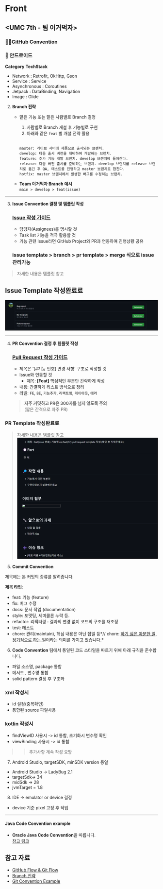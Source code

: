 # Front

## <UMC 7th - 팀 이거먹자>

### 👨‍💻GitHub Convention

### **🤖** 안드로이드
**Category**  **TechStack** 
- Network : Retrofit, OkHttp, Gson 
- Service : Service 
- Asynchronous : Coroutines 
- Jetpack : DataBinding, Navigation 
- Image : Glide 

2. **Branch 전략**
   - 맡은 기능 또는 맡은 사람별로 Branch 결정

     1) 사람별로 Branch 개설 후 기능별로 구현  
     2) 아래와 같은 `feat` 별 개설 전략 활용  


     ```
     
     master: 라이브 서버에 제품으로 출시되는 브랜치.
     develop: 다음 출시 버전을 대비하여 개발하는 브랜치.
     feature: 추가 기능 개발 브랜치. develop 브랜치에 들어간다.
     release: 다음 버전 출시를 준비하는 브랜치. develop 브랜치를 release 브랜치로 옮긴 후 QA, 테스트를 진행하고 master 브랜치로 합친다.
     hotfix: master 브랜치에서 발생한 버그를 수정하는 브랜치.
     ```

   - **Team 이거먹자 Branch 예시**  
     `main > develop > feat(issue)`

---

3. **Issue Convention 결정 및 템플릿 작성**
   ### [Issue 작성 가이드](https://puleugo.tistory.com/165#Issue)
   - 담당자(Assignees)를 명시할 것
   - Task list 기능을 적극 활용할 것
   - 기능 관련 Issue라면 GitHub Project와 PR과 연동하여 진행상황 공유
   ### issue template > branch > pr template > merge 식으로 issue 관리가능
  > 자세한 내용은 템플릿 참고

  ## Issue Template 작성완료료
  ![Issue Template](./issue.template.png)


---

4. **PR Convention 결정 후 템플릿 작성**
   ### [Pull Request 작성 가이드](https://puleugo.tistory.com/165#Pull-Request)
   - 제목은 '[#기능 번호] 변경 사항' 구조로 작성할 것
   - Issue와 연동할 것
      - 제목: **[Feat]** 핵심적인 부분만 간략하게 작성
   - 내용: 간결하게 리스트 방식으로 정리
   - 라벨: `FE`, `BE`, `기능추가`, `리팩토링`, `레이아웃`, `에러`


   > **자주 커밋하고 PR은 300자를 넘지 않도록 주의**  
   > (짧은 간격으로 자주 PR)
  ###  PR Template 작성완료료
 > 자세한 내용은 템플릿 참고
 ![PR Template](./pr.template.png)



5. **Commit Convention**

제목에는 본 커밋의 종류를 알려줍니다.

**제목 타입**: <type>

- feat: 기능 (feature)
- fix: 버그 수정
- docs: 문서 작업 (documentation)
- style: 포맷팅, 세미콜론 누락 등.
- refactor: 리팩터링 : 결과의 변경 없이 코드의 구조를 재조정
- test: 테스트
- chore: 관리(maintain), 핵심 내용은 아닌 잡일 등*// chore: [하기 싫은 따분한 일, 정기적으로 하는 일](https://en.dict.naver.com/#/search?query=chore)이라는 의미를 가지고 있습니다.*

6. **Code Convention**
팀에서 통일된 코드 스타일을 따르기 위해 아래 규칙을 준수합니다.
- 파일 소스명, package 통합
- 메서드 , 변수명 통합
- solid pattern 결정 후 구조화

### xml 작성시
- id 설정(중복확인)
- 통합된 source 파일사용 
### kotlin 작성시
- findViewID 사용시 -> id 통합, 초기화시 변수명 확인
- viewBinding 사용시 -> id 통합

>> 추가사항 계속 작성 요망

7. Android Studio, targetSDK, minSDK version 통일 
- Android Studio → LadyBug 2.1
- targetSdk→ 34
- midSdk → 28
- jvmTarget = 1.8

8. IDE -> emulator or device 결정
- device 기준 pixel 고정 후 작업
---


#### **Java Code Convention example**
- **Oracle Java Code Convention**을 따릅니다.  
  [참고 링크](https://www.oracle.com/java/technologies/javase/codeconventions-contents.html)

## 참고 자료
- [GitHub Flow & Git Flow](https://inpa.tistory.com/entry/GIT-%E2%9A%A1%EF%B8%8F-github-flow-git-flow-%F0%9F%93%88-%EB%B8%8C%EB%9E%9C%EC%B9%98-%EC%A0%84%EB%9E%B5)
- [Branch 전략](https://velog.io/@kw2577/Git-branch-%EC%A0%84%EB%9E%B5)
- [Git Convention Example](https://chlolisher.tistory.com/173)
